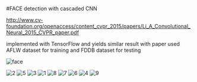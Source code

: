 #FACE detection with cascaded CNN

http://www.cv-foundation.org/openaccess/content_cvpr_2015/papers/Li_A_Convolutional_Neural_2015_CVPR_paper.pdf

implemented with TensorFlow and yields similar result with paper
used AFLW dataset for training and  FDDB dataset for testing

![face](https://cloud.githubusercontent.com/assets/13601723/15349050/a8192776-1d0a-11e6-86be-243175c22ba4.png)


![2](https://cloud.githubusercontent.com/assets/13601723/15348767/4d1d0768-1d08-11e6-99d9-07785c131c4b.png)
![5](https://cloud.githubusercontent.com/assets/13601723/15348775/5137c464-1d08-11e6-85d8-f4323ce7cf4b.png)
![3](https://cloud.githubusercontent.com/assets/13601723/15348777/513f09fe-1d08-11e6-8cf2-751ea470aecd.png)
![1](https://cloud.githubusercontent.com/assets/13601723/15348745/24f5f362-1d08-11e6-957d-e41718122426.png)
![8](https://cloud.githubusercontent.com/assets/13601723/15348772/5118bb3c-1d08-11e6-8274-be075da97d6f.png)
![7](https://cloud.githubusercontent.com/assets/13601723/15348773/512d4002-1d08-11e6-87be-2ac486923a07.png)
![6](https://cloud.githubusercontent.com/assets/13601723/15348774/512fb3be-1d08-11e6-9c77-d7a445d94f7e.png)
![4](https://cloud.githubusercontent.com/assets/13601723/15348776/513dc3d2-1d08-11e6-804f-37fd3299bf74.png)
![9](https://cloud.githubusercontent.com/assets/13601723/15348771/50f0e6e8-1d08-11e6-99af-c26a3428bbe2.png)

